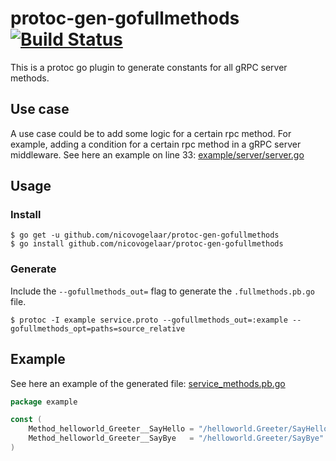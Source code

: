 # protoc-gen-gofullmethods [![Build Status](https://travis-ci.org/nicovogelaar/protoc-gen-gofullmethods.svg?branch=master)](https://travis-ci.org/nicovogelaar/protoc-gen-gofullmethods)

This is a protoc go plugin to generate constants for all gRPC server methods.

## Use case

A use case could be to add some logic for a certain rpc method. For example, adding a condition for a certain rpc method in a gRPC server middleware. See here an example on line 33: [example/server/server.go](./example/server/server.go)

## Usage

### Install
```
$ go get -u github.com/nicovogelaar/protoc-gen-gofullmethods
$ go install github.com/nicovogelaar/protoc-gen-gofullmethods
```

### Generate

Include the `--gofullmethods_out=` flag to generate the `.fullmethods.pb.go` file.

```
$ protoc -I example service.proto --gofullmethods_out=:example --gofullmethods_opt=paths=source_relative
```

## Example

See here an example of the generated file: [service_methods.pb.go](./example/service_methods.pb.go)

```go
package example

const (
	Method_helloworld_Greeter__SayHello = "/helloworld.Greeter/SayHello"
	Method_helloworld_Greeter__SayBye   = "/helloworld.Greeter/SayBye"
)
```
